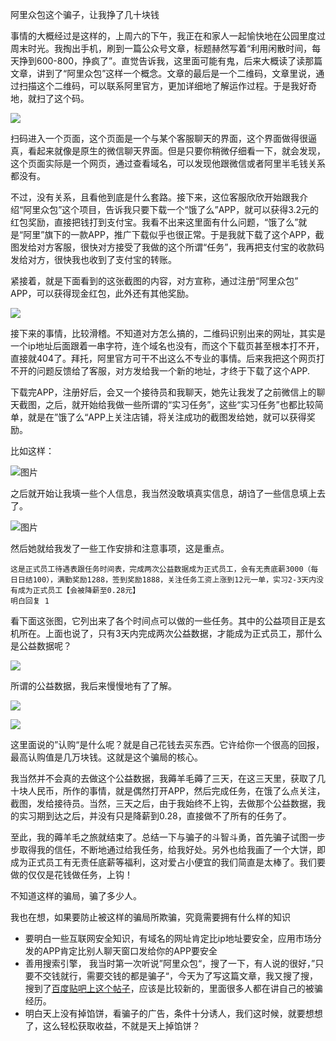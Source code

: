 
阿里众包这个骗子，让我挣了几十块钱


事情的大概经过是这样的，上周六的下午，我正在和家人一起愉快地在公园里度过周末时光。我掏出手机，刷到一篇公众号文章，标题赫然写着“利用闲散时间，每天挣到600-800，挣疯了”。直觉告诉我，这里面可能有鬼，后来大概读了读那篇文章，讲到了“阿里众包”这样一个概念。文章的最后是一个二维码，文章里说，通过扫描这个二维码，可以联系阿里官方，更加详细地了解运作过程。于是我好奇地，就扫了这个码。

![](https://lh3.googleusercontent.com/pw/AJFCJaVu6y4fz4fo2n63O7KDzsDTR3wUVe9E4Y2bXFOEN-b9BOPd-O2D049QZX5g1xjTvJQ_bMPX_XPYUrTRYBuiAbxZGg0gsw8qkD1_M1luqReYo9MPo59kca4zcwYPjziiWfVqTqdd8aJ09Qi34h4SRkydV1MGXPP8Bnyh5bgZphBC7owzAVLQRwa1hRWc5rIV8uXipAkQlng8PKIeg5_SudLqO40FRDq49XUqBF9XE-pOub3rLFxmQCIUaUBiFNiwYxv4AOBMC7H_PSYtelyptrK0uoNrAQIPXOCP1SmO9GdwirUnAGGRKP0e8DlDvKsU6LUWpg6a3rk0Z2M_mW_pFY6sQKYDTZJVZqSAL29AhLrGl7evAwHp4eDu0h1roEFLggLbbrRK-y97RPQrw8veJzwqvOT6Qeg7J8Enu_ryhZXwhbKQZFJDBxuO7uxt3748vAc-3hFottf_7PpA6-jOXCJv1BhOFzlfmQcUZMduajPxGhZgwNDtiJhBTGuTvV4t52lAN6UMs2iY0P7kPvJzXOaev5237Kl3gcGL8jDjINLXsfdaPRvKmHo8FX2OIh0f2FO8VJLx-M5Hn2df77xD6WbAA2F5SELqmDO28ClwrvB9nKt3cO4GzE8IEi4BJiKTewjxwAn30cQjpPxmbsZLYUTN-NRu7J9eDHAh7fop6FH6rUAFGGraf01NjDPH3fVLuIkT9yAtz0dILzsEhY7QXzDYxp3uzv4PBg2nTE56ykHj_2UkMvGYVpqBvhEv6dVwFDgeZCQ7VdEVbm_AYlITXd6vvSTY0aR9KsvWi5gxXKkpqIQJC_ehWKi3SBlmnU9jum9jV7bxR2n8vz6vZT4Dr6M6gAoVFFHBPiYwwRcK1ERXOvb7VErfF-tr59Gmybqw54r2OChBAqcbWDSOLeZ3Oi-2J5k=w400-h889-s-no?authuser=0)

扫码进入一个页面，这个页面是一个与某个客服聊天的界面，这个界面做得很逼真，看起来就像是原生的微信聊天界面。但是只要你稍微仔细看一下，就会发现，这个页面实际是一个网页，通过查看域名，可以发现他跟微信或者阿里半毛钱关系都没有。

不过，没有关系，且看他到底是什么套路。接下来，这位客服欣欣开始跟我介绍“阿里众包”这个项目，告诉我只要下载一个“饿了么”APP，就可以获得3.2元的红包奖励，直接把钱打到支付宝。我看不出来这里面有什么问题，“饿了么”就是“阿里”旗下的一款APP，推广下载似乎也很正常。于是我就下载了这个APP，截图发给对方客服，很快对方接受了我做的这个所谓“任务”，我再把支付宝的收款码发给对方，很快我也收到了支付宝的转账。

紧接着，就是下面看到的这张截图的内容，对方宣称，通过注册“阿里众包” APP，可以获得现金红包，此外还有其他奖励。

![](https://lh3.googleusercontent.com/pw/AJFCJaUGHKReozYMeHpOtjLgb32-IZ9R7Wa-7Z4ckfzJnCeQf-QxH-73bwq5GgEcuOhQcQ3DlF3EMtgl7QGOmzPGBpk-uRUEjklYM-OunePbguDdxry9fMoTNFhFgZ6e-FSFLSVRoFlFBDK-RCyTtPXKv-XKih1dBaA5amV_TPYMe2MkbQF3-wbJL0YdJTWmmAd71Z7Y9f-1k7se9z2vkXFlj21KBCIGTOq6n7NW2iINrgSOLTHqYi1i2zIEFWl4YM6gIvLoGNnH_z7QCZhyXnPD1WjGHn46tSRc-vI3gaDN5LSUIqpowrCZDdL8UCbXHTvjRTe_K3TorTNJF-ulgMPOuE6RA556OhlrbBH2mwUTRfSYD8vgUyb9xuSUiHhrahUJDelfKp3q2UYcFrVnf6TUHxTbtku9PWiZogTtAGl78blRxa8XnCZljl558M-Z0OzLy5DimcsMXFfVSvjlPBMbVVI4NNl2xRcBs_GQaCuw19xQ05k-KHualiG7F7zCuUzGOwfBY9UM0uUTPMOBhdDFDG4ywPN_rt1ame1ZSHZyIHD1Dz1vtY9CJ5IIDhoT-nI4QYjBJ1FOe2NnRSC6JySAxuB_RU78TCuXAjxGE_ZlW6Y6cn7Rb9MKLEk-trWpFEomdIIrNQYy_fvVZ_y1mnz2MKY-ViUo3b1bfytMwlipGHc8iAVGThRKqW2dHSkMrfQayV-w52lkwPQU6sOeJb3uLB7s-Cv1IJVzmuYSwD6p_AkLTxw-78Qzne2Ex5nxcsIlT79WICLDsUirjyWWy87G-JvGfFVel0FKjj3HqaT37BNdyEZaWI_AWPxQQS3YIekIvuRMbcfZ-Ra-iL2ByHdMidTZBnjnxoQ816X7PD4fN7uVWp76FL-LEGz34HMPG47srcBJsZKOEsX6fyCn9tVaGNZoUIs=w400-h889-s-no?authuser=0)


接下来的事情，比较滑稽。不知道对方怎么搞的，二维码识别出来的网址，其实是一个ip地址后面跟着一串字符，连个域名也没有，而这个下载页甚至根本打不开，直接就404了。拜托，阿里官方可干不出这么不专业的事情。后来我把这个网页打不开的问题反馈给了客服，对方发给我一个新的地址，才终于下载了这个APP.


下载完APP，注册好后，会又一个接待员和我聊天，她先让我发了之前微信上的聊天截图，之后，就开始给我做一些所谓的“实习任务”，这些“实习任务”也都比较简单，就是在”饿了么“APP上关注店铺，将关注成功的截图发给她，就可以获得奖励。

比如这样：

![图片](https://user-images.githubusercontent.com/7566337/235045347-afee0f37-1b91-4a35-9fe3-090c2c29f9d7.png)




之后就开始让我填一些个人信息，我当然没敢填真实信息，胡诌了一些信息填上去了。

![图片](https://user-images.githubusercontent.com/7566337/235045043-b2217db6-4394-4646-ae3e-bc9ed83294ed.png)


然后她就给我发了一些工作安排和注意事项，这是重点。


```
这是正式员工待遇表跟任务时间表，完成两次公益数据成为正式员工，会有无责底薪3000（每日日结100），满勤奖励1288，签到奖励1888，关注任务工资上涨到12元一单，实习2-3天内没有成为正式员工【会被降薪至0.28元】
明白回复 1
```

看下面这张图，它列出来了各个时间点可以做的一些任务。其中的公益项目正是玄机所在。上面也说了，只有3天内完成两次公益数据，才能成为正式员工，那什么是公益数据呢？

![](https://storage.googleapis.com/13823zxw.appspot.com/AgACAgUAAxkBAAIwZGRLOkksoRlYSL6h71DVDkfRdSDnAAJyszEbIehhVlW8XhUElS-WAQADAgADeQADLwQ.jpg)

所谓的公益数据，我后来慢慢地有了了解。

![](https://storage.googleapis.com/13823zxw.appspot.com/AgACAgUAAxkBAAIwZ2RLOpTxBkSrYQqd5BjQvFjy1wVDAAJzszEbIehhVjcfjpmpsorlAQADAgADeQADLwQ.jpg)

![](https://storage.googleapis.com/13823zxw.appspot.com/AgACAgUAAxkBAAIwaGRLOpSBqUcTDANCVAayYknSErDEAAJ0szEbIehhVpGqGwz8DJk9AQADAgADeQADLwQ.jpg)

这里面说的”认购“是什么呢？就是自己花钱去买东西。它许给你一个很高的回报，最高认购值是几万块钱。这就是这个骗局的核心。

我当然并不会真的去做这个公益数据，我薅羊毛薅了三天，在这三天里，获取了几十块人民币，所作的事情，就是偶然打开APP，然后完成任务，在饿了么点关注，截图，发给接待员。当然，三天之后，由于我始终不上钩，去做那个公益数据，我的实习期到达之后，并没有只是降薪到0.28，直接做不了所有的任务了。

至此，我的薅羊毛之旅就结束了。总结一下与骗子的斗智斗勇，首先骗子试图一步步取得我的信任，不断地通过给我任务，给我好处。另外也给我画了一个大饼，即成为正式员工有无责任底薪等福利，这对爱占小便宜的我们简直是太棒了。我们要做的仅仅是花钱做任务，上钩！

不知道这样的骗局，骗了多少人。

我也在想，如果要防止被这样的骗局所欺骗，究竟需要拥有什么样的知识

- 要明白一些互联网安全知识，有域名的网址肯定比ip地址要安全，应用市场分发的APP肯定比别人聊天窗口发给你的APP要安全
- 善用搜索引擎， 我当时第一次听说”阿里众包“，搜了一下，有人说的很好，”只要不交钱就行，需要交钱的都是骗子“，今天为了写这篇文章，我又搜了搜，搜到了[百度贴吧上这个帖子](https://tieba.baidu.com/p/8362238001?fid=19952201&fr=ala0&isgod=0&pstaala=1&tpl=5)，应该是比较新的，里面很多人都在讲自己的被骗经历。
- 明白天上没有掉馅饼，看骗子的广告，条件十分诱人，我们这时候，就要想想了，这么轻松获取收益，不就是天上掉馅饼？






